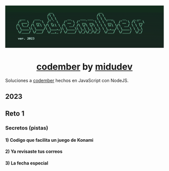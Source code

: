 <div align="center">

![Codember](./logo.png)

#  [codember](https://codember.dev) by [midudev](https://www.twitch.tv/midudev)

</div>

Soluciones a [codember](https://codember.dev) hechos en JavaScript con NodeJS.





## 2023


## Reto 1
### Secretos (pistas)

#### 1) Codigo que facilita un juego de Konami

#### 2) Ya revisaste tus correos

#### 3) La fecha especial

</details>